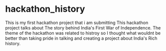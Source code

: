 # hackathon_history
This is my first hackathon project that i am submitting
This hackathon project talks about The story behind India's First War of Independence.
The theme of the hackathon was related to histroy so I thought what wouldnt be better than taking pride in talking and creating a project about India's Rich history.
